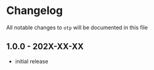 # Changelog

All notable changes to `otp` will be documented in this file

## 1.0.0 - 202X-XX-XX

- initial release
